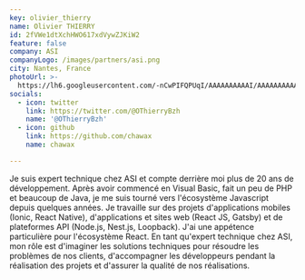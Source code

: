 ```yaml
---
key: olivier_thierry
name: Olivier THIERRY
id: 2fVWe1dtXchHWO617xdVywZJKiW2
feature: false
company: ASI
companyLogo: /images/partners/asi.png
city: Nantes, France
photoUrl: >-
  https://lh6.googleusercontent.com/-nCwPIFQPUqI/AAAAAAAAAAI/AAAAAAAAAAA/ACHi3rdEYq9ZHz9xv59b4o9VGbYn-MBaVg/mo/photo.jpg
socials:
  - icon: twitter
    link: https://twitter.com/@OThierryBzh
    name: '@OThierryBzh'
  - icon: github
    link: https://github.com/chawax
    name: chawax

---
```


Je suis expert technique chez ASI et compte derrière moi plus de 20 ans de développement. Après avoir commencé en Visual Basic, fait un peu de PHP et beaucoup de Java, je me suis tourné vers l'écosystème Javascript depuis quelques années. Je travaille sur des projets d'applications mobiles (Ionic, React Native), d'applications et sites web (React JS, Gatsby) et de plateformes API (Node.js, Nest.js, Loopback). J'ai une appétence particulière pour l'écosystème React. En tant qu'expert technique chez ASI, mon rôle est d'imaginer les solutions techniques pour résoudre les problèmes de nos clients, d'accompagner les développeurs pendant la réalisation des projets et d'assurer la qualité de nos réalisations. 